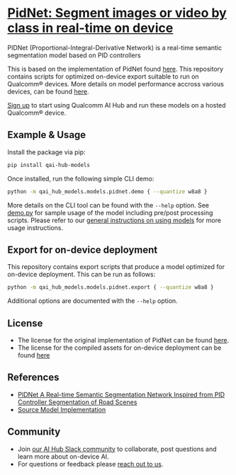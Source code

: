 # [PidNet: Segment images or video by class in real-time on device](https://aihub.qualcomm.com/models/pidnet)

PIDNet (Proportional-Integral-Derivative Network) is a real-time semantic segmentation model based on  PID controllers

This is based on the implementation of PidNet found [here](https://github.com/XuJiacong/PIDNet). This repository contains scripts for optimized on-device
export suitable to run on Qualcomm® devices. More details on model performance
accross various devices, can be found [here](https://aihub.qualcomm.com/models/pidnet).

[Sign up](https://myaccount.qualcomm.com/signup) to start using Qualcomm AI Hub and run these models on a hosted Qualcomm® device.




## Example & Usage

Install the package via pip:
```bash
pip install qai-hub-models
```


Once installed, run the following simple CLI demo:

```bash
python -m qai_hub_models.models.pidnet.demo { --quantize w8a8 }
```
More details on the CLI tool can be found with the `--help` option. See
[demo.py](demo.py) for sample usage of the model including pre/post processing
scripts. Please refer to our [general instructions on using
models](../../../#getting-started) for more usage instructions.

## Export for on-device deployment

This repository contains export scripts that produce a model optimized for
on-device deployment. This can be run as follows:

```bash
python -m qai_hub_models.models.pidnet.export { --quantize w8a8 }
```
Additional options are documented with the `--help` option.


## License
* The license for the original implementation of PidNet can be found
  [here](https://github.com/XuJiacong/PIDNet/blob/main/LICENSE).
* The license for the compiled assets for on-device deployment can be found [here](https://qaihub-public-assets.s3.us-west-2.amazonaws.com/qai-hub-models/Qualcomm+AI+Hub+Proprietary+License.pdf)


## References
* [PIDNet A Real-time Semantic Segmentation Network Inspired from PID Controller Segmentation of Road Scenes](https://arxiv.org/abs/2206.02066)
* [Source Model Implementation](https://github.com/XuJiacong/PIDNet)



## Community
* Join [our AI Hub Slack community](https://aihub.qualcomm.com/community/slack) to collaborate, post questions and learn more about on-device AI.
* For questions or feedback please [reach out to us](mailto:ai-hub-support@qti.qualcomm.com).
